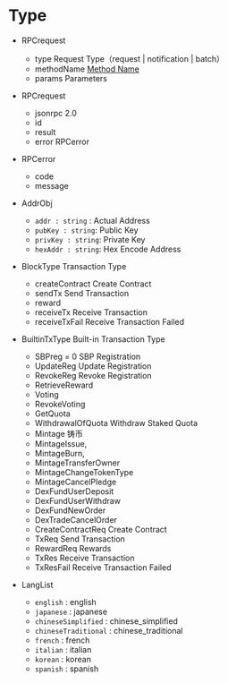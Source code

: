 # Type

- RPCrequest
    - type Request Type（request | notification | batch）
    - methodName [Method Name](/api/vitejs/const.html#method)
    - params Parameters

- RPCrequest
    - jsonrpc 2.0
    - id
    - result
    - error RPCerror

- RPCerror
    - code
    - message

- AddrObj
    - `addr : string` : Actual Address
    - `pubKey : string`: Public Key 
    - `privKey : string`: Private Key 
    - `hexAddr : string`: Hex Encode Address
    

- BlockType  Transaction Type
    - createContract Create Contract
    - sendTx Send Transaction
    - reward
    - receiveTx Receive Transaction
    - receiveTxFail Receive Transaction Failed

- BuiltinTxType Built-in Transaction Type
    - SBPreg = 0 SBP Registration
    - UpdateReg Update Registration
    - RevokeReg Revoke Registration
    - RetrieveReward 
    - Voting
    - RevokeVoting
    - GetQuota
    - WithdrawalOfQuota Withdraw Staked Quota
    - Mintage 铸币
    - MintageIssue,
    - MintageBurn,
    - MintageTransferOwner 
    - MintageChangeTokenType
    - MintageCancelPledge
    - DexFundUserDeposit
    - DexFundUserWithdraw
    - DexFundNewOrder
    - DexTradeCancelOrder
    - CreateContractReq Create Contract
    - TxReq Send Transaction
    - RewardReq Rewards
    - TxRes Receive Transaction
    - TxResFail Receive Transaction Failed

- LangList
    - `english` : english
    - `japanese` : japanese
    - `chineseSimplified` : chinese_simplified
    - `chineseTraditional` : chinese_traditional
    - `french` : french
    - `italian` : italian
    - `korean` : korean
    - `spanish` : spanish
